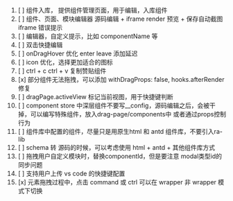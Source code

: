 1. [ ] 组件入库， 提供组件管理页面，用于编辑，入库组件
1. [ ] 组件、页面、模块编辑器 源码编辑 + iframe render 预览 + 保存自动截图iframe 错误提示
1. [ ] 编辑器，自定义提示，比如 componentName 等
1. [ ] 双击快捷编辑
1. [ ] onDragHover 优化 enter leave 添加延迟
1. [ ] icon 优化，选择更加适合的图标
1. [ ] ctrl + c ctrl + v 复制赞贴组件
1. [x] 部分组件无法拖拽，可以添加 withDragProps: false, hooks.afterRender修复
1. [ ] dragPage.activeView 标记当前视图，用于快捷键判断
1. [ ] component store 中深层组件不要写__config，源码编辑之后，会被干掉，可以编写特殊组件，放入drag-page/components中 或者通过props控制行为
1. [ ] 组件库中配置的组件，尽量只是用原生html 和 antd 组件库，不要引入ra-lib
1. [ ] schema 转 源码的时候，可以考虑使用 html + antd + 其他组件库方式
1. [ ] 拖拽用户自定义模块时，替换componentId，但是要注意 modal类型id的同步问题
1. [ ] 支持用户上传 vs code 的快捷键配置
1. [x] 元素拖拽过程中，点击 command 或 ctrl 可以在 wrapper 非 wrapper 模式下切换 
